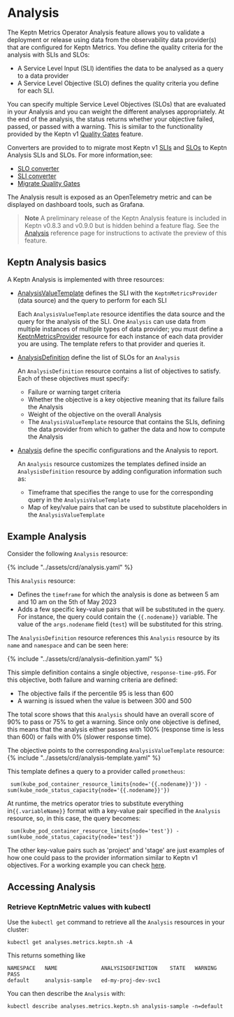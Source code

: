 # Analysis

The Keptn Metrics Operator Analysis feature
allows you to validate a deployment or release
using data from the observability data provider(s)
that are configured for Keptn Metrics.
You define the quality criteria for the analysis with SLIs and SLOs:

* A Service Level Input (SLI) identifies the data to be analysed
  as a query to a data provider
* A Service Level Objective (SLO) defines the quality criteria
  you define for each SLI.

You can specify multiple Service Level Objectives (SLOs)
that are evaluated in your Analysis
and you can weight the different analyses appropriately.
At the end of the analysis,
the status returns whether your objective failed, passed,
or passed with a warning.
This is similar to the functionality provided by the Keptn v1
[Quality Gates](https://keptn.sh/docs/1.0.x/define/quality-gates/)
feature.

Converters are provided to
to migrate most Keptn v1
[SLIs](https://keptn.sh/docs/1.0.x/reference/files/sli/)
and
[SLOs](https://keptn.sh/docs/1.0.x/reference/files/slo/)
to Keptn Analysis SLIs and SLOs.
For more information,see:

* [SLO converter](https://github.com/keptn/lifecycle-toolkit/blob/main/metrics-operator/converter/slo_converter.md#slo-converter)
* [SLI converter](https://github.com/keptn/lifecycle-toolkit/blob/main/metrics-operator/converter/sli_converter.md#sli-converter)
* [Migrate Quality Gates](../migrate/metrics-observe.md)

The Analysis result is exposed as an OpenTelemetry metric
and can be displayed on dashboard tools, such as Grafana.

> **Note** A preliminary release of the Keptn Analysis feature
  is included in Keptn v0.8.3 and v0.9.0 but is hidden behind a feature flag.
  See the
  [Analysis](../reference/crd-reference/analysis.md/#differences-between-versions)
  reference page for instructions to activate the preview of this feature.

## Keptn Analysis basics

A Keptn Analysis is implemented with three resources:

* [AnalysisValueTemplate](../reference/crd-reference/analysisvaluetemplate.md)
  defines the SLI with the `KeptnMetricsProvider` (data source)
  and the query to perform for each SLI

  Each `AnalysisValueTemplate` resource identifies the data source
  and the query for the analysis of the SLI.
  One `Analysis` can use data from multiple instances
  of multiple types of data provider;
  you must define a
  [KeptnMetricsProvider](../reference/crd-reference/metricsprovider.md)
  resource for each instance of each data provider you are using.
  The template refers to that provider and queries it.

* [AnalysisDefinition](../reference/crd-reference/analysisdefinition.md)
  define the list of SLOs for an `Analysis`

  An `AnalysisDefinition` resource contains a list of objectives to satisfy.
  Each of these objectives must specify:

  * Failure or warning target criteria
  * Whether the objective is a key objective
    meaning that its failure fails the Analysis
  * Weight of the objective on the overall Analysis
  * The `AnalysisValueTemplate` resource that contains the SLIs,
    defining the data provider from which to gather the data
    and how to compute the Analysis

* [Analysis](../reference/crd-reference/analysis.md)
  define the specific configurations and the Analysis to report.

  An `Analysis` resource customizes the templates
  defined inside an `AnalysisDefinition` resource
  by adding configuration information such as:

  * Timeframe that specifies the range to use
    for the corresponding query in the `AnalysisValueTemplate`
  * Map of key/value pairs that can be used
    to substitute placeholders in the `AnalysisValueTemplate`

## Example Analysis

Consider the following `Analysis` resource:

{% include "../assets/crd/analysis.yaml" %}

This `Analysis` resource:

* Defines the `timeframe` for which the analysis is done
  as between 5 am and 10 am on the 5th of May 2023
* Adds a few specific key-value pairs that will be substituted in the query.
  For instance, the query could contain the `{{.nodename}}` variable.
  The value of the `args.nodename` field (`test`)
  will be substituted for this string.

The `AnalysisDefinition` resource references this `Analysis` resource
by its `name` and `namespace` and can be seen here:

{% include "../assets/crd/analysis-definition.yaml" %}

This simple definition contains a single objective, `response-time-p95`.
For this objective, both failure and warning criteria are defined:

* The objective fails if the percentile 95 is less than 600
* A warning is issued when the value is between 300 and 500

The total score shows that this `Analysis`
should have an overall score of 90% to pass or 75% to get a warning.
Since only one objective is defined,
this means that the analysis either passes with 100%
(response time is less than 600)
or fails with 0% (slower response time).

The objective points to the corresponding `AnalysisValueTemplate` resource:
{% include "../assets/crd/analysis-template.yaml" %}

This template defines a query to a provider called `prometheus`:

```shell
 sum(kube_pod_container_resource_limits{node='{{.nodename}}'}) - sum(kube_node_status_capacity{node='{{.nodename}}'})
```

At runtime, the metrics operator tries to substitute
everything in`{{.variableName}}` format
with a key-value pair specified in the `Analysis` resource,
so, in this case, the query becomes:

```shell
 sum(kube_pod_container_resource_limits{node='test'}) - sum(kube_node_status_capacity{node='test'})
```

The other key-value pairs such as 'project' and 'stage' are just examples of how one could pass to the provider
information similar to Keptn v1 objectives.
For a working example you can
check [here](https://github.com/keptn/lifecycle-toolkit/tree/main/test/testanalysis/analysis-controller-multiple-providers).

## Accessing Analysis

### Retrieve KeptnMetric values with kubectl

Use the `kubectl get` command to retrieve all the `Analysis` resources
in your cluster:

```shell
kubectl get analyses.metrics.keptn.sh -A

```

This returns something like

```shell
NAMESPACE   NAME              ANALYSISDEFINITION    STATE   WARNING   PASS
default     analysis-sample   ed-my-proj-dev-svc1
```

You can then describe the `Analysis` with:

```shell
kubectl describe analyses.metrics.keptn.sh analysis-sample -n=default
```
